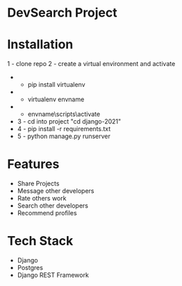 # DevSearch Project



# Installation
1 - clone repo 
2 - create a virtual environment and activate


*  - pip install virtualenv
*  - virtualenv envname
*  - envname\scripts\activate
* 3 - cd into project "cd django-2021"
* 4 - pip install -r requirements.txt
* 5 - python manage.py runserver



# Features
* Share Projects
* Message other developers
* Rate others work
* Search other developers
* Recommend profiles



# Tech Stack
* Django
* Postgres
* Django REST Framework



